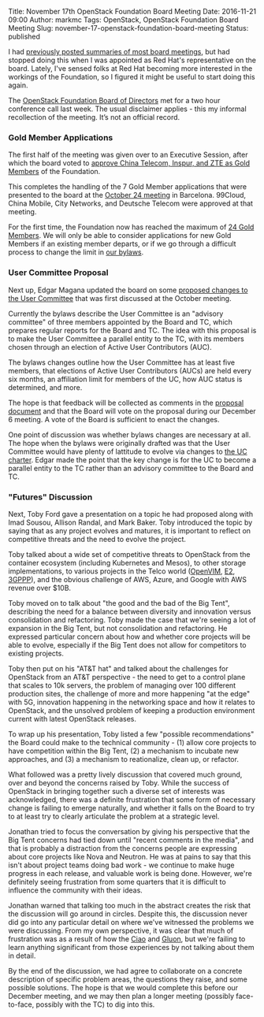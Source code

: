 Title: November 17th OpenStack Foundation Board Meeting
Date: 2016-11-21 09:00
Author: markmc
Tags: OpenStack, OpenStack Foundation Board Meeting
Slug: november-17-openstack-foundation-board-meeting
Status: published

I had [previously posted summaries of most board
meetings](https://crustyblaa.com/tag/openstack-foundation-board-meeting.html),
but had stopped doing this when I was appointed as Red Hat's
representative on the board. Lately, I've sensed folks at Red Hat
becoming more interested in the workings of the Foundation, so I
figured it might be useful to start doing this again.

The [OpenStack Foundation Board of
Directors](https://www.openstack.org/foundation/board-of-directors/)
met for a two hour conference call last week. The usual disclaimer
applies - this my informal recollection of the meeting. It’s not an
official record.

### Gold Member Applications

The first half of the meeting was given over to an Executive Session,
after which the board voted to [approve China Telecom, Inspur, and ZTE
as Gold
Members](http://www.openstack.org/news/view/284/investment-in-openstack-accelerates-as-foundation-welcomes-china-telecom-inspur-and-zte-as-gold-members)
of the Foundation.

This completes the handling of the 7 Gold Member applications that
were presented to the board at the [October 24
meeting](https://wiki.openstack.org/wiki/Governance/Foundation/24Oct2016BoardMeeting)
in Barcelona. 99Cloud, China Mobile, City Networks, and Deutsche
Telecom were approved at that meeting.

For the first time, the Foundation now has reached the maximum of [24
Gold Members](https://www.openstack.org/foundation/companies). We will
only be able to consider applications for new Gold Members if an
existing member departs, or if we go through a difficult process to
change the limit in [our
bylaws](http://www.openstack.org/legal/bylaws-of-the-openstack-foundation/).

### User Committee Proposal

Next up, Edgar Magana updated the board on some [proposed changes to
the User
Committee](https://docs.google.com/document/d/1QmLOeseAkjBWM_TXsUeKBErNaSHnuZp81II0T71ARfo)
that was first discussed at the October meeting.

Currently the bylaws describe the User Committee is an "advisory
committee" of three members appointed by the Board and TC, which
prepares regular reports for the Board and TC. The idea with this
proposal is to make the User Committee a parallel entity to the TC,
with its members chosen through an election of Active User
Contributors (AUC).

The bylaws changes outline how the User Committee has at least five
members, that elections of Active User Contributors (AUCs) are held
every six months, an affiliation limit for members of the UC, how AUC
status is determined, and more.

The hope is that feedback will be collected as comments in the
[proposal
document](https://docs.google.com/document/d/1QmLOeseAkjBWM_TXsUeKBErNaSHnuZp81II0T71ARfo)
and that the Board will vote on the proposal during our December 6
meeting. A vote of the Board is sufficient to enact the changes.

One point of discussion was whether bylaws changes are necessary at
all. The hope when the bylaws were originally drafted was that the
User Committee would have plenty of lattitude to evolve via changes to
[the UC
charter](http://www.openstack.org/legal/bylaws-of-the-openstack-foundation/). Edgar
made the point that the key change is for the UC to become a parallel
entity to the TC rather than an advisory committee to the Board and
TC.

### "Futures" Discussion

Next, Toby Ford gave a presentation on a topic he had proposed along
with Imad Sousou, Allison Randal, and Mark Baker. Toby introduced the
topic by saying that as any project evolves and matures, it is
important to reflect on competitive threats and the need to evolve the
project.

Toby talked about a wide set of competitive threats to OpenStack from
the container ecosystem (including Kubernetes and Mesos), to other
storage implementations, to various projects in the Telco world
([OpenVIM](https://github.com/nfvlabs/openvim),
[E2](https://blog.acolyer.org/2016/06/17/e2-a-framework-for-nfv-applications/),
[3GPPP](http://www.3gpp.org/)), and the obvious challenge of AWS,
Azure, and Google with AWS revenue over $10B.

Toby moved on to talk about "the good and the bad of the Big Tent",
describing the need for a balance between diversity and innovation
versus consolidation and refactoring. Toby made the case that we're
seeing a lot of expansion in the Big Tent, but not consolidation and
refactoring. He expressed particular concern about how and whether
core projects will be able to evolve, especially if the Big Tent does
not allow for competitors to existing projects.

Toby then put on his "AT&T hat" and talked about the challenges for
OpenStack from an AT&T perspective - the need to get to a control
plane that scales to 10k servers, the problem of managing over 100
different production sites, the challenge of more and more happening
"at the edge" with 5G, innovation happening in the networking space
and how it relates to OpenStack, and the unsolved problem of keeping a
production environment current with latest OpenStack releases.

To wrap up his presentation, Toby listed a few "possible
recommendations" the Board could make to the technical community - (1)
allow core projects to have competition within the Big Tent, (2) a
mechanism to incubate new approaches, and (3) a mechanism to
reationalize, clean up, or refactor.

What followed was a pretty lively discussion that covered much ground,
over and beyond the concerns raised by Toby. While the success of
OpenStack in bringing together such a diverse set of interests was
acknowledged, there was a definite frustration that some form of
necessary change is failing to emerge naturally, and whether it falls
on the Board to try to at least try to clearly articulate the problem
at a strategic level.

Jonathan tried to focus the conversation by giving his perspective
that the Big Tent concerns had tied down until "recent comments in the
media", and that is probably a distraction from the concerns people
are expressing about core projects like Nova and Neutron. He was at
pains to say that this isn't about project teams doing bad work - we
continue to make huge progress in each release, and valuable work is
being done. However, we're definitely seeing frustration from some
quarters that it is difficult to influence the community with their
ideas.

Jonathan warned that talking too much in the abstract creates the risk
that the discussion will go around in circles. Despite this, the
discussion never did go into any particular detail on where we've
witnessed the problems we were discussing. From my own perspective, it
was clear that much of frustration was as a result of how the
[Ciao](https://clearlinux.org/ciao) and
[Gluon](https://wiki.openstack.org/wiki/Gluon), but we're failing to
learn anything significant from those experiences by not talking about
them in detail.

By the end of the discussion, we had agree to collaborate on a
concrete description of specific problem areas, the questions they
raise, and some possible solutions. The hope is that we would complete
this before our December meeting, and we may then plan a longer
meeting (possibly face-to-face, possibly with the TC) to dig into
this.
